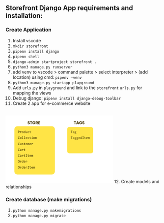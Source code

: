 ## Storefront Django App requirements and installation:
### Create Application
1. Install vscode
2. `mkdir storefront`
3. `pipenv install django`
4. `pipenv shell`
5. `django-admin startproject storefront .`
6. `python3 manage.py runserver`
7. add venv to vscode > command palette > select interpreter > (add location) using cmd: `pipenv —venv`
8. `python3 manage.py startapp playground`
9. Add `urls.py` in `playground` and link to the `storefront` `urls.py` for mapping the views
10. Debug django: `pipenv install django-debug-toolbar`
11. Create 2 app for e-commerce website 
</br>
<img class="img-store" src="images/store_app.png" height=220 width=350>
12. Create models and relationships

### Create database (make migrations)
1. `python manage.py makemigrations`
2. `python manage.py migrate`


